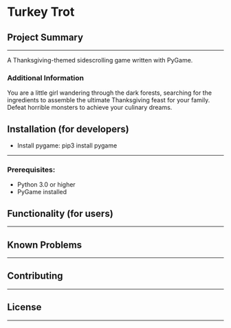 # Turkey Trot

## Project Summary
---
A Thanksgiving-themed sidescrolling game written with PyGame.

### Additional Information
You are a little girl wandering through the dark forests, searching for the ingredients to assemble the ultimate Thanksgiving feast for your family. Defeat horrible monsters to achieve your culinary dreams.

## Installation (for developers)
* Install pygame: pip3 install pygame
---
### Prerequisites:
* Python 3.0 or higher
* PyGame installed 

## Functionality (for users)
---

## Known Problems
---

## Contributing
---

## License 
---
